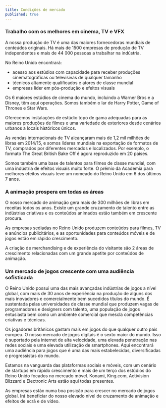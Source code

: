 ```yaml
---
title: Condições de mercado
published: true
---
```

### Trabalho com os melhores em cinema, TV e VFX 

A nossa produção de TV é uma das maiores fornecedoras mundiais de conteúdos originais. Há mais de 1500 empresas de produção de TV independentes e mais de 44 000 pessoas a trabalhar na indústria.    

No Reino Unido encontrará:
- acesso aos estúdios com capacidade para receber produções cinematográficas ou televisivas de qualquer tamanho 
- técnicos altamente qualificados e atores de classe mundial
- empresas líder em pós-produção e efeitos visuais

Os 6 maiores estúdios de cinema do mundo, incluindo a Warner Bros e a Disney, têm aqui operações. Somos também o lar de Harry Potter, Game of Thrones e Star Wars.  

Oferecemos instalações de estúdio topo de gama adequadas para as maiores produções de filmes e uma variedade de exteriores desde cenários urbanos a locais históricos únicos.

As vendas internacionais de TV alcançaram mais de 1,2 mil milhões de libras em 2014/15, e somos líderes mundiais na exportação de formatos de TV, comprados por diferentes mercados e localizados. Por exemplo, o formato The Great British Bake Off é agora reproduzido em 20 países. 

Somos também uma base de talentos para filmes de classe mundial, com uma indústria de efeitos visuais muito forte. O prémio da Academia para melhores efeitos visuais teve um nomeado do Reino Unido em 6 dos últimos 7 anos.

### A animação prospera em todas as áreas

O nosso mercado de animação gera mais de 300 milhões de libras em receitas todos os anos. Existe um grande cruzamento de talento entre as indústrias criativas e os conteúdos animados estão também em crescente procura. 

As empresas sediadas no Reino Unido produzem conteúdos para filmes, TV e anúncios publicitários, e as oportunidades para conteúdos móveis e de jogos estão em rápido crescimento. 

A criação de merchandising e de experiência do visitante são 2 áreas de crescimento relacionadas com um grande apetite por conteúdos de animação.

### Um mercado de jogos crescente com uma audiência sofisticada

O Reino Unido possui uma das mais avançadas indústrias de jogos a nível global, com mais de 30 anos de experiência na produção de alguns dos mais inovadores e comercialmente bem sucedidos títulos do mundo. É sustentada pelas universidades de classe mundial que produzem vagas de programadores e designers com talento, uma população de jogos entusiasta bem como um ambiente comercial que mescla competências criativas e técnicas.

Os jogadores britânicos gastam mais em jogos do que qualquer outro país europeu. O nosso mercado de jogos digitais é o sexto maior do mundo. Isso é suportado pela internet de alta velocidade, uma elevada penetração nas redes sociais e uma elevada utilização de smartphones. Aqui encontrará uma audiência para jogos que é uma das mais estabelecidas, diversificadas e progressistas do mundo.

Estamos na vanguarda das plataformas sociais e móveis, com um cenário de startups em rápido crescimento e mais de um terço dos estúdios do Reino Unido focados no mercado móvel. Konami, King.com, Activision Blizzard e Electronic Arts estão aqui todas presentes.

As empresas estão numa boa posição para crescer no mercado de jogos global. Irá beneficiar do nosso elevado nível de cruzamento de animação e efeitos de ecrã e de vídeo.